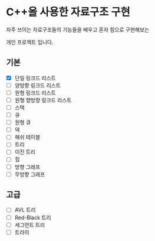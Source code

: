 C++을 사용한 자료구조 구현
=====

자주 쓰이는 자료구조들의 기능들을 배우고 혼자 힘으로 구현해보는

개인 프로젝트 입니다.

기본
-----
- [x] 단일 링크드 리스트
- [ ] 양방향 링크드 리스트
- [ ] 원형 링크드 리스트
- [ ] 원형 향방향 링크드 리스트
- [ ] 스택
- [ ] 큐
- [ ] 원형 큐
- [ ] 덱
- [ ] 해쉬 테이블
- [ ] 트리
- [ ] 이진 트리
- [ ] 힙
- [ ] 방향 그래프
- [ ] 무방향 그래프

고급
----
- [ ] AVL 트리
- [ ] Red-Black 트리
- [ ] 세그먼트 트리
- [ ] 트라이
